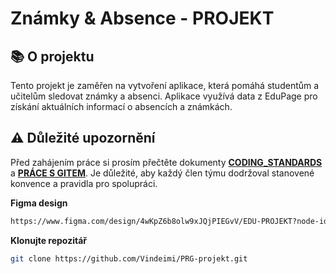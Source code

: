 # Známky & Absence - PROJEKT

## 📚 O projektu
Tento projekt je zaměřen na vytvoření aplikace, která pomáhá studentům a učitelům sledovat známky a absenci. Aplikace využívá data z EduPage pro získání aktuálních informací o absencích a známkách.

## ⚠️ Důležité upozornění
Před zahájením práce si prosím přečtěte dokumenty **[CODING_STANDARDS](CODING_STANDARDS.md)** a **[PRÁCE S GITEM](PRACE_S_GITEM.md)**. Je důležité, aby každý člen týmu dodržoval stanovené konvence a pravidla pro spolupráci.

**Figma design**
   ```bash
   https://www.figma.com/design/4wKpZ6b8olw9xJQjPIEGvV/EDU-PROJEKT?node-id=0-1&t=6Kaj9kNHMdsGE37S-1
   ```
**Klonujte repozitář**
   ```bash
   git clone https://github.com/Vindeimi/PRG-projekt.git
